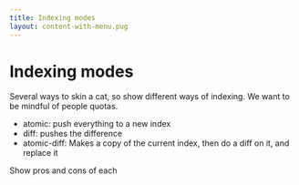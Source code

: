 ```yaml
---
title: Indexing modes
layout: content-with-menu.pug
---
```


# Indexing modes

Several ways to skin a cat, so show different ways of indexing. We want to be
mindful of people quotas. 

- atomic: push everything to a new index
- diff: pushes the difference
- atomic-diff: Makes a copy of the current index, then do a diff on it, and
  replace it

Show pros and cons of each








